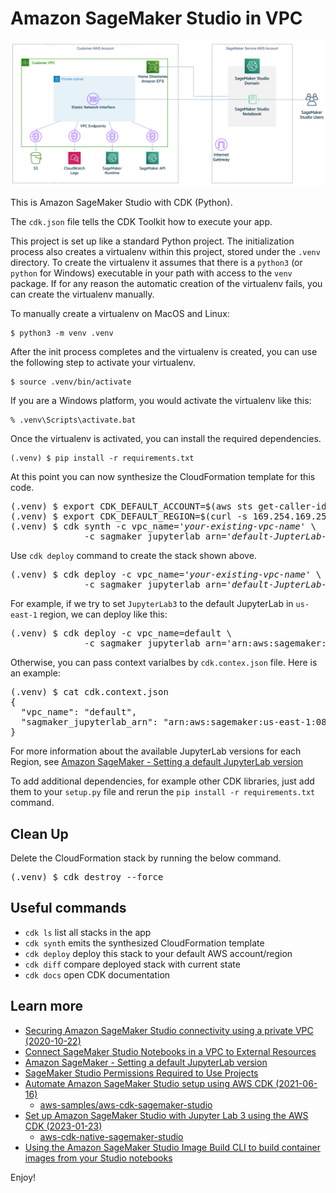 
# Amazon SageMaker Studio in VPC

![sagemaker-studio-in-vpc](./studio-vpc-private.png)

This is Amazon SageMaker Studio with CDK (Python).

The `cdk.json` file tells the CDK Toolkit how to execute your app.

This project is set up like a standard Python project.  The initialization
process also creates a virtualenv within this project, stored under the `.venv`
directory.  To create the virtualenv it assumes that there is a `python3`
(or `python` for Windows) executable in your path with access to the `venv`
package. If for any reason the automatic creation of the virtualenv fails,
you can create the virtualenv manually.

To manually create a virtualenv on MacOS and Linux:

```
$ python3 -m venv .venv
```

After the init process completes and the virtualenv is created, you can use the following
step to activate your virtualenv.

```
$ source .venv/bin/activate
```

If you are a Windows platform, you would activate the virtualenv like this:

```
% .venv\Scripts\activate.bat
```

Once the virtualenv is activated, you can install the required dependencies.

```
(.venv) $ pip install -r requirements.txt
```

At this point you can now synthesize the CloudFormation template for this code.

<pre>
(.venv) $ export CDK_DEFAULT_ACCOUNT=$(aws sts get-caller-identity --query Account --output text)
(.venv) $ export CDK_DEFAULT_REGION=$(curl -s 169.254.169.254/latest/dynamic/instance-identity/document | jq -r .region)
(.venv) $ cdk synth -c vpc_name='<i>your-existing-vpc-name</i>' \
              -c sagmaker_jupyterlab_arn='<i>default-JupterLab-image-arn</i>'
</pre>

Use `cdk deploy` command to create the stack shown above.

<pre>
(.venv) $ cdk deploy -c vpc_name='<i>your-existing-vpc-name</i>' \
              -c sagmaker_jupyterlab_arn='<i>default-JupterLab-image-arn</i>'
</pre>

For example, if we try to set `JupyterLab3` to the default JupyterLab in `us-east-1` region, we can deploy like this:
<pre>
(.venv) $ cdk deploy -c vpc_name=default \
              -c sagmaker_jupyterlab_arn='arn:aws:sagemaker:<i>us-east-1:081325390199:image/jupyter-server-3</i>'
</pre>

Otherwise, you can pass context varialbes by `cdk.contex.json` file. Here is an example:
<pre>
(.venv) $ cat cdk.context.json
{
  "vpc_name": "default",
  "sagmaker_jupyterlab_arn": "arn:aws:sagemaker:us-east-1:081325390199:image/jupyter-server-3"
}
</pre>

For more information about the available JupyterLab versions for each Region, see [Amazon SageMaker - Setting a default JupyterLab version](https://docs.aws.amazon.com/sagemaker/latest/dg/studio-jl.html#studio-jl-set)

To add additional dependencies, for example other CDK libraries, just add
them to your `setup.py` file and rerun the `pip install -r requirements.txt`
command.

## Clean Up

Delete the CloudFormation stack by running the below command.

<pre>
(.venv) $ cdk destroy --force
</pre>

## Useful commands

 * `cdk ls`          list all stacks in the app
 * `cdk synth`       emits the synthesized CloudFormation template
 * `cdk deploy`      deploy this stack to your default AWS account/region
 * `cdk diff`        compare deployed stack with current state
 * `cdk docs`        open CDK documentation

## Learn more

 * [Securing Amazon SageMaker Studio connectivity using a private VPC (2020-10-22)](https://aws.amazon.com/blogs/machine-learning/securing-amazon-sagemaker-studio-connectivity-using-a-private-vpc/)
 * [Connect SageMaker Studio Notebooks in a VPC to External Resources](https://docs.aws.amazon.com/sagemaker/latest/dg/studio-notebooks-and-internet-access.html)
 * [Amazon SageMaker - Setting a default JupyterLab version](https://docs.aws.amazon.com/sagemaker/latest/dg/studio-jl.html#studio-jl-set)
 * [SageMaker Studio Permissions Required to Use Projects](https://docs.aws.amazon.com/sagemaker/latest/dg/sagemaker-projects-studio-updates.html)
 * [Automate Amazon SageMaker Studio setup using AWS CDK (2021-06-16)](https://aws.amazon.com/ko/blogs/machine-learning/automate-amazon-sagemaker-studio-setup-using-aws-cdk/)
   * [aws-samples/aws-cdk-sagemaker-studio](https://github.com/aws-samples/aws-cdk-sagemaker-studio)
 * [Set up Amazon SageMaker Studio with Jupyter Lab 3 using the AWS CDK (2023-01-23)](https://aws.amazon.com/ko/blogs/machine-learning/set-up-amazon-sagemaker-studio-with-jupyter-lab-3-using-the-aws-cdk/)
   * [aws-cdk-native-sagemaker-studio](https://github.com/aws-samples/aws-cdk-native-sagemaker-studio/tree/e72e64b8631510f5f4d4f92306d145a2eaed1092)
 * [Using the Amazon SageMaker Studio Image Build CLI to build container images from your Studio notebooks](https://aws.amazon.com/blogs/machine-learning/using-the-amazon-sagemaker-studio-image-build-cli-to-build-container-images-from-your-studio-notebooks/)

Enjoy!
